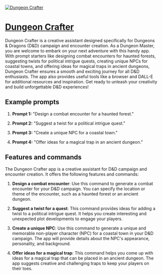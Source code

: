 [![Dungeon Crafter](https://files.oaiusercontent.com/file-2bHBokt82DjbTscoFGw6k12Y?se=2123-10-20T08%3A36%3A07Z&sp=r&sv=2021-08-06&sr=b&rscc=max-age%3D31536000%2C%20immutable&rscd=attachment%3B%20filename%3Db967166a-0f96-40ff-8870-fab79e587561.png&sig=OfwnzYd7Orv5U6UhkrXt/JHZMz65UN2SbjdV1SQsTxQ%3D)](https://chat.openai.com/g/g-SYvYDw0Kl-dungeon-crafter)

# [Dungeon Crafter](https://chat.openai.com/g/g-SYvYDw0Kl-dungeon-crafter)

Dungeon Crafter is a creative assistant designed specifically for Dungeons & Dragons (D&D) campaign and encounter creation. As a Dungeon Master, you are welcome to embark on your next adventure with this handy app. With prompt starters like designing combat encounters for haunted forests, suggesting twists for political intrigue quests, creating unique NPCs for coastal towns, and offering ideas for magical traps in ancient dungeons, Dungeon Crafter ensures a smooth and exciting journey for all D&D enthusiasts. The app also provides useful tools like a browser and DALL-E for additional resources and inspiration. Get ready to unleash your creativity and build unforgettable D&D experiences!

## Example prompts

1. **Prompt 1:** "Design a combat encounter for a haunted forest."

2. **Prompt 2:** "Suggest a twist for a political intrigue quest."

3. **Prompt 3:** "Create a unique NPC for a coastal town."

4. **Prompt 4:** "Offer ideas for a magical trap in an ancient dungeon."


## Features and commands

The Dungeon Crafter app is a creative assistant for D&D campaign and encounter creation. It offers the following features and commands:

1. **Design a combat encounter**: Use this command to generate a combat encounter for your D&D campaign. You can specify the location or theme of the encounter, such as a haunted forest or an ancient dungeon.

2. **Suggest a twist for a quest**: This command provides ideas for adding a twist to a political intrigue quest. It helps you create interesting and unexpected plot developments to engage your players.

3. **Create a unique NPC**: Use this command to generate a unique and memorable non-player character (NPC) for a coastal town in your D&D campaign. The app will provide details about the NPC's appearance, personality, and background.

4. **Offer ideas for a magical trap**: This command helps you come up with ideas for a magical trap that can be placed in an ancient dungeon. The app suggests creative and challenging traps to keep your players on their toes.
